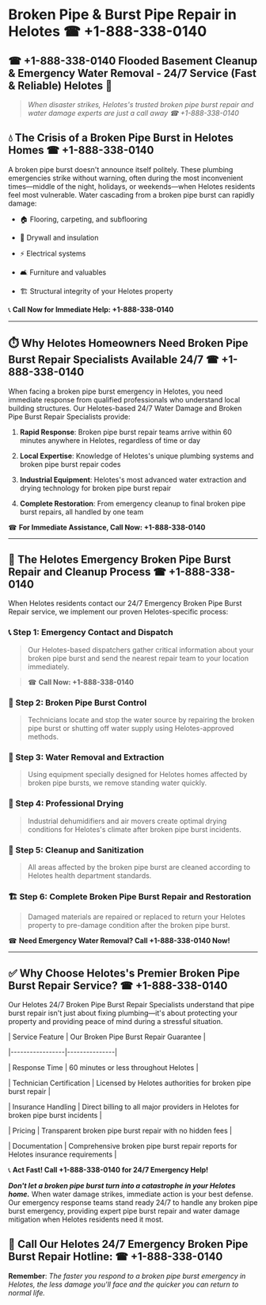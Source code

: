# Broken Pipe & Burst Pipe Repair in Helotes ☎ +1-888-338-0140  
## ☎ +1-888-338-0140 Flooded Basement Cleanup & Emergency Water Removal - 24/7 Service (Fast & Reliable) Helotes 🚨  

> *When disaster strikes, Helotes's trusted broken pipe burst repair and water damage experts are just a call away ☎ +1-888-338-0140*  

## 💧 The Crisis of a Broken Pipe Burst in Helotes Homes ☎ +1-888-338-0140  

A broken pipe burst doesn't announce itself politely. These plumbing emergencies strike without warning, often during the most inconvenient times—middle of the night, holidays, or weekends—when Helotes residents feel most vulnerable. Water cascading from a broken pipe burst can rapidly damage:  

* 🏠 Flooring, carpeting, and subflooring  
* 🧱 Drywall and insulation  
* ⚡ Electrical systems  
* 🛋️ Furniture and valuables  
* 🏗️ Structural integrity of your Helotes property  

📞 **Call Now for Immediate Help: +1-888-338-0140**  

---  

## ⏱️ Why Helotes Homeowners Need Broken Pipe Burst Repair Specialists Available 24/7 ☎ +1-888-338-0140  

When facing a broken pipe burst emergency in Helotes, you need immediate response from qualified professionals who understand local building structures. Our Helotes-based 24/7 Water Damage and Broken Pipe Burst Repair Specialists provide:  

1. **Rapid Response**: Broken pipe burst repair teams arrive within 60 minutes anywhere in Helotes, regardless of time or day  
2. **Local Expertise**: Knowledge of Helotes's unique plumbing systems and broken pipe burst repair codes  
3. **Industrial Equipment**: Helotes's most advanced water extraction and drying technology for broken pipe burst repair  
4. **Complete Restoration**: From emergency cleanup to final broken pipe burst repairs, all handled by one team  

☎ **For Immediate Assistance, Call Now: +1-888-338-0140**  

---  

## 🔧 The Helotes Emergency Broken Pipe Burst Repair and Cleanup Process ☎ +1-888-338-0140  

When Helotes residents contact our 24/7 Emergency Broken Pipe Burst Repair service, we implement our proven Helotes-specific process:  

### 📞 Step 1: Emergency Contact and Dispatch  
> Our Helotes-based dispatchers gather critical information about your broken pipe burst and send the nearest repair team to your location immediately.  
> ☎ **Call Now: +1-888-338-0140**  

### 🚿 Step 2: Broken Pipe Burst Control  
> Technicians locate and stop the water source by repairing the broken pipe burst or shutting off water supply using Helotes-approved methods.  

### 🌊 Step 3: Water Removal and Extraction  
> Using equipment specially designed for Helotes homes affected by broken pipe bursts, we remove standing water quickly.  

### 💨 Step 4: Professional Drying  
> Industrial dehumidifiers and air movers create optimal drying conditions for Helotes's climate after broken pipe burst incidents.  

### 🧼 Step 5: Cleanup and Sanitization  
> All areas affected by the broken pipe burst are cleaned according to Helotes health department standards.  

### 🏗️ Step 6: Complete Broken Pipe Burst Repair and Restoration  
> Damaged materials are repaired or replaced to return your Helotes property to pre-damage condition after the broken pipe burst.  

☎ **Need Emergency Water Removal? Call +1-888-338-0140 Now!**  

---  

## ✅ Why Choose Helotes's Premier Broken Pipe Burst Repair Service? ☎ +1-888-338-0140  

Our Helotes 24/7 Broken Pipe Burst Repair Specialists understand that pipe burst repair isn't just about fixing plumbing—it's about protecting your property and providing peace of mind during a stressful situation.  

| Service Feature | Our Broken Pipe Burst Repair Guarantee |  
|-----------------|---------------|  
| Response Time | 60 minutes or less throughout Helotes |  
| Technician Certification | Licensed by Helotes authorities for broken pipe burst repair |  
| Insurance Handling | Direct billing to all major providers in Helotes for broken pipe burst incidents |  
| Pricing | Transparent broken pipe burst repair with no hidden fees |  
| Documentation | Comprehensive broken pipe burst repair reports for Helotes insurance requirements |  

📞 **Act Fast! Call +1-888-338-0140 for 24/7 Emergency Help!**  

***Don't let a broken pipe burst turn into a catastrophe in your Helotes home.*** When water damage strikes, immediate action is your best defense. Our emergency response teams stand ready 24/7 to handle any broken pipe burst emergency, providing expert pipe burst repair and water damage mitigation when Helotes residents need it most.  

## 📱 Call Our Helotes 24/7 Emergency Broken Pipe Burst Repair Hotline: ☎ +1-888-338-0140  

**Remember**: *The faster you respond to a broken pipe burst emergency in Helotes, the less damage you'll face and the quicker you can return to normal life.*